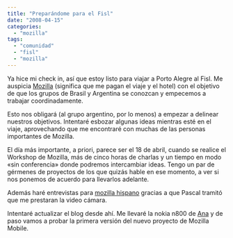 ```yaml
---
title: "Preparándome para el Fisl"
date: "2008-04-15"
categories: 
  - "mozilla"
tags: 
  - "comunidad"
  - "fisl"
  - "mozilla"
---
```


Ya hice mi check in, así­ que estoy listo para viajar a Porto Alegre al Fisl. Me auspicia [Mozilla](http://www.mozilla.org) (significa que me pagan el viaje y el hotel) con el objetivo de que los grupos de Brasil y Argentina se conozcan y empecemos a trabajar coordinadamente.

Esto nos obligará (al grupo argentino, por lo menos) a empezar a delinear nuestros objetivos. Intentaré esbozar algunas ideas mientras esté en el viaje, aprovechando que me encontraré con muchas de las personas importantes de Mozilla.

El dí­a más importante, a priori, parece ser el 18 de abril, cuando se realice el Workshop de Mozilla, más de cinco horas de charlas y un tiempo en modo «sin conferencia» donde podremos intercambiar ideas. Tengo un par de gérmenes de proyectos de los que quizás hable en ese momento, a ver si nos ponemos de acuerdo para llevarlos adelante.

Además haré entrevistas para [mozilla hispano](http://www.mozilla-hispano.org "mozilla hispano") gracias a que Pascal tramitó que me prestaran la video cámara.

Intentaré actualizar el blog desde ahí­. Me llevaré la nokia n800 de [Ana](http://www.anamarotias.com.ar "El blog de Ana") y de paso vamos a probar la primera versión del nuevo proyecto de Mozilla Mobile.
